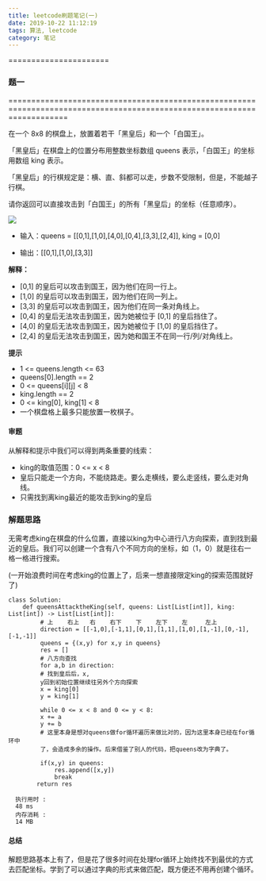 ```yaml
---
title: leetcode刷题笔记(一)
date: 2019-10-22 11:12:19
tags: 算法, leetcode
category: 笔记
---
```


======================

### 题一
=========================================================================================================================

在一个 8x8 的棋盘上，放置着若干「黑皇后」和一个「白国王」。

「黑皇后」在棋盘上的位置分布用整数坐标数组 queens
表示，「白国王」的坐标用数组 king 表示。

「黑皇后」的行棋规定是：横、直、斜都可以走，步数不受限制，但是，不能越子行棋。

请你返回可以直接攻击到「白国王」的所有「黑皇后」的坐标（任意顺序）。

![](./leetcode第一周刷题总结%20_%20飞奔的蜗牛个人博客_files/untitled-diagram.jpg)

-   输入：queens = \[\[0,1\],\[1,0\],\[4,0\],\[0,4\],\[3,3\],\[2,4\]\],
    king = \[0,0\]

-   输出：\[\[0,1\],\[1,0\],\[3,3\]\]

**解释：**

-   \[0,1\] 的皇后可以攻击到国王，因为他们在同一行上。
-   \[1,0\] 的皇后可以攻击到国王，因为他们在同一列上。
-   \[3,3\] 的皇后可以攻击到国王，因为他们在同一条对角线上。
-   \[0,4\] 的皇后无法攻击到国王，因为她被位于 \[0,1\] 的皇后挡住了。
-   \[4,0\] 的皇后无法攻击到国王，因为她被位于 \[1,0\] 的皇后挡住了。
-   \[2,4\] 的皇后无法攻击到国王，因为她和国王不在同一行/列/对角线上。

**提示**

-   1 \<= queens.length \<= 63
-   queens\[0\].length == 2
-   0 \<= queens\[i\]\[j\] \< 8
-   king.length == 2
-   0 \<= king\[0\], king\[1\] \< 8
-   一个棋盘格上最多只能放置一枚棋子。

#### 审题

从解释和提示中我们可以得到两条重要的线索：

-   king的取值范围：0 \<= x \< 8
-   皇后只能走一个方向，不能绕路走。要么走横线，要么走竖线，要么走对角线。
-   只需找到离king最近的能攻击到king的皇后

### 解题思路

无需考虑king在棋盘的什么位置，直接以king为中心进行八方向探索，直到找到最近的皇后。我们可以创建一个含有八个不同方向的坐标，如（1，0）就是往右一格一格进行搜索。

(一开始浪费时间在考虑king的位置上了，后来一想直接限定king的探索范围就好了)

```
class Solution:                
    def queensAttacktheKing(self, queens: List[List[int]], king: List[int]) -> List[List[int]]:  
         # 上    右上   右    右下    下    左下    左     左上    
         direction = [[-1,0],[-1,1],[0,1],[1,1],[1,0],[1,-1],[0,-1],[-1,-1]]  
         queens = {(x,y) for x,y in queens}  
         res = []               
         # 八方向查找           
         for a,b in direction:  
         # 找到皇后后，x,   
         y回到初始位置继续往另外个方向探索  
         x = king[0]        
         y = king[1]        

         while 0 <= x < 8 and 0 <= y < 8:  
         x += a         
         y += b         
         # 这里本身是想对queens做for循环遍历来做比对的，因为这里本身已经在for循环中  
         了，会造成多余的操作。后来借鉴了别人的代码，把queens改为字典了。   

         if(x,y) in queens:  
             res.append([x,y])  
             break      
        return res             
```
      执行用时 :                     
      48 ms                          
      内存消耗 :                     
      14 MB                  

#### 总结

解题思路基本上有了，但是花了很多时间在处理for循环上始终找不到最优的方式去匹配坐标。学到了可以通过字典的形式来做匹配，既方便还不用再创建个循环。
